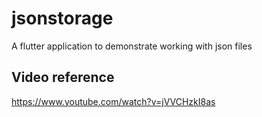 # jsonstorage

A flutter application to demonstrate working with json files

## Video reference
https://www.youtube.com/watch?v=jVVCHzkI8as